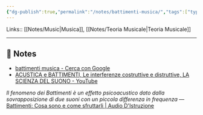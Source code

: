 ```yaml
---
{"dg-publish":true,"permalink":"/notes/battimenti-musica/","tags":["type/note"]}
---
```


Links:: [[Notes/Music\|Musica]], [[Notes/Teoria Musicale\|Teoria Musicale]]

---

## 📝 Notes


- [battimenti musica - Cerca con Google](https://www.google.com/search?q=battimenti+musica&oq=battimenti&gs_lcrp=EgZjaHJvbWUqDAgBECMYJxiABBiKBTIOCAAQRRgUGDkYhwIYgAQyDAgBECMYJxiABBiKBTIMCAIQABgUGIcCGIAEMgcIAxAAGIAEMgcIBBAAGIAEMgcIBRAAGIAEMgcIBhAAGIAEMgcIBxAAGIAEMgcICBAAGIAEMgcICRAAGIAE0gEIMjE0MmowajeoAgCwAgA&sourceid=chrome&ie=UTF-8)
- [ACUSTICA e BATTIMENTI, Le interferenze costruttive e distruttive, LA SCIENZA DEL SUONO - YouTube](https://www.youtube.com/watch?v=eu1ddg0ulPU)

_Il fenomeno dei Battimenti è un effetto psicoacustico dato dalla sovrapposizione di due suoni con un piccola differenza in frequenza_ — [Battimenti: Cosa sono e come sfruttarli | Audio D'Istruzione](https://www.audiodistruzione.it/battimenti-cosa-sono-come/)